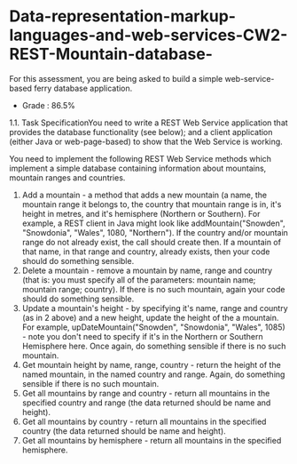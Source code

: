 # Data-representation-markup-languages-and-web-services-CW2-REST-Mountain-database-

For this assessment, you are being asked to build a simple web-service-based ferry database application.

- Grade : 86.5%

1.1. Task SpecificationYou need to write a REST Web Service application that provides the database functionality (see below); and a client application (either Java or web-page-based) to show that the Web Service is working.

You need to implement the following REST Web Service methods which implement a simple database containing information about mountains, mountain ranges and countries.

1. Add a mountain - a method that adds a new mountain (a name, the mountain range it belongs to, the country that mountain range is in, it's height in metres, and it's hemisphere (Northern or Southern). For example, a REST client in Java might look like addMountain("Snowden", "Snowdonia", "Wales", 1080, "Northern"). If the country and/or mountain range do not already exist, the call should create then. If a mountain of that name, in that range and country, already exists, then your code should do something sensible.
2. Delete a mountain - remove a mountain by name, range and country (that is: you must specify all of the parameters: mountain name; mountain range; country). If there is no such mountain, again your code should do something sensible.
3. Update a mountain's height - by specifying it's name, range and country (as in 2 above) and a new height, update the height of the a mountain. For example, upDateMountain("Snowden", "Snowdonia", "Wales", 1085) - note you don't need to specify if it's in the Northern or Southern Hemisphere here. Once again, do something sensible if there is no such mountain.
4. Get mountain height by name, range, country - return the height of the named mountain, in the named country and range. Again, do something sensible if there is no such mountain.
5. Get all mountains by range and country - return all mountains in the specified country and range (the data returned should be name and height).
6. Get all mountains by country - return all mountains in the specified country  (the data returned should be name and height).
7. Get all mountains by hemisphere - return all mountains in the specified hemisphere.
